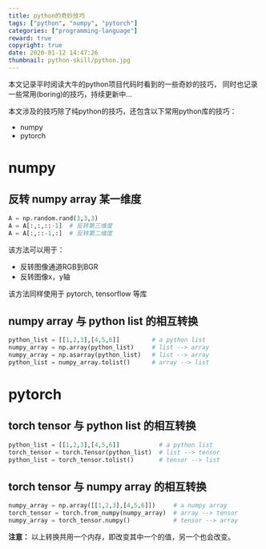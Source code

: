 ```yaml
---
title: python的奇妙技巧
tags: ["python", "numpy", "pytorch"]
categories: ["programming-language"]
reward: true
copyright: true
date: 2020-01-12 14:47:26
thumbnail: python-skill/python.jpg
---
```






本文记录平时阅读大牛的python项目代码时看到的一些奇妙的技巧， 同时也记录一些常用(boring)的技巧，持续更新中...

本文涉及的技巧除了纯python的技巧，还包含以下常用python库的技巧：

+ numpy
+ pytorch

<!--more-->



# numpy

## 反转 numpy array 某一维度

```python
A = np.random.rand(3,3,3)
A = A[:,:,::-1]  # 反转第三维度
A = A[:,::-1,:]  # 反转第二维度
```

该方法可以用于：

+ 反转图像通道RGB到BGR
+ 反转图像x，y轴

该方法同样使用于 pytorch, tensorflow 等库

## numpy array 与 python list 的相互转换

```python
python_list = [[1,2,3],[4,5,6]]         # a python list
numpy_array = np.array(python_list)     # list --> array
numpy_array = np.asarray(python_list)   # list --> array
python_list = numpy_array.tolist()      # array --> list
```





# pytorch

## torch tensor 与 python list 的相互转换

```python
python_list = [[1,2,3],[4,5,6]]           # a python list
torch_tensor = torch.Tensor(python_list)  # list --> tensor
python_list = torch_tensor.tolist()       # tensor --> list
```

## torch tensor 与 numpy array 的相互转换

```python
numpy_array = np.array([[1,2,3],[4,5,6]])     # a numpy array
torch_tensor = torch.from_numpy(numpy_array)  # array --> tensor
numpy_array = torch_tensor.numpy()            # tensor --> array
```

**注意：** 以上转换共用一个内存，即改变其中一个的值，另一个也会改变。

